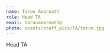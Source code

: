```yaml
---
name: Tarun Amarnath
role: Head TA
email: tarunamarnath@
photo: assets/staff_pics/TA/tarun.jpg
---
```


Head TA